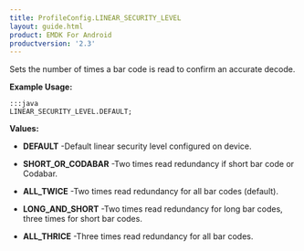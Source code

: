 ```yaml
---
title: ProfileConfig.LINEAR_SECURITY_LEVEL
layout: guide.html
product: EMDK For Android
productversion: '2.3'
---
```


Sets the number of times a bar code is read to confirm an accurate decode.

 

**Example Usage:**
	
	:::java	
	LINEAR_SECURITY_LEVEL.DEFAULT;


**Values:**

* **DEFAULT** -Default linear security level configured on device.

* **SHORT_OR_CODABAR** -Two times read redundancy if short bar code or Codabar.

* **ALL_TWICE** -Two times read redundancy for all bar codes (default).

* **LONG_AND_SHORT** -Two times read redundancy for long bar codes, three times for short bar codes.

* **ALL_THRICE** -Three times read redundancy for all bar codes.













